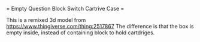 = Empty Question Block Switch Cartrive Case =

This is a remixed 3d model from https://www.thingiverse.com/thing:2517867
The difference is that the box is empty inside, instead of containing block to hold cartdriges.
